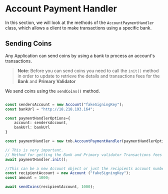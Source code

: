 # Account Payment Handler

In this section, we will look at the methods of the `AccountPaymentHandler` class, which allows a client to make transactions using a specific bank.

## Sending Coins

Any Application can send coins by using a bank to process an account's transactions.

>**Note**: Before you can send coins you need to call the `init()` method in order to update to retrieve the details and transactions fees for the **Bank** and **Primary Validator**

We send coins using the `sendCoins()` method.

```ts

const sendersAccount = new Account("fakeSigningKey");
const bankUrl = "http://18.218.193.164";

const paymentHandlerOptions={
    account: sendersAccount,
    bankUrl: bankUrl
}

const paymentHandler = new tnb.AccountPaymentHandler(paymentHandlerOptions);

// This is very important. 
// Method for getting the Bank and Primary validator Transactions fees
await paymentHandler.init();

//This can be a new Account object or just the recipients account number
const recipientAccount = new Account ("fakeSigningKey");
const amount = 1000;

await sendCoins(recipientAccount, 1000);

```